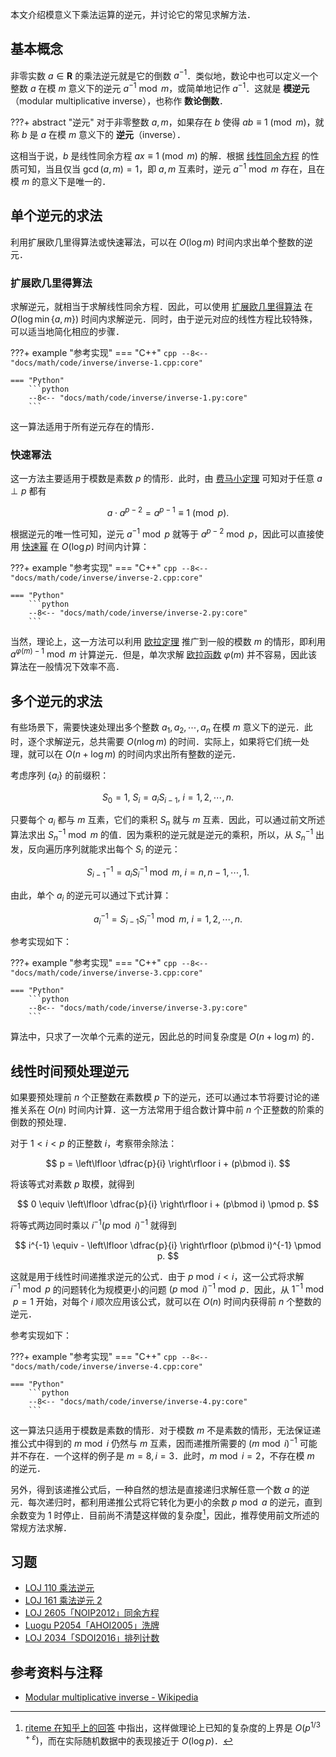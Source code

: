 本文介绍模意义下乘法运算的逆元，并讨论它的常见求解方法．

## 基本概念

非零实数 $a\in\mathbf R$ 的乘法逆元就是它的倒数 $a^{-1}$．类似地，数论中也可以定义一个整数 $a$ 在模 $m$ 意义下的逆元 $a^{-1}\bmod m$，或简单地记作 $a^{-1}$．这就是 **模逆元**（modular multiplicative inverse），也称作 **数论倒数**．

???+ abstract "逆元"
    对于非零整数 $a,m$，如果存在 $b$ 使得 $ab\equiv 1\pmod m$，就称 $b$ 是 $a$ 在模 $m$ 意义下的 **逆元**（inverse）．

这相当于说，$b$ 是线性同余方程 $ax\equiv 1\pmod m$ 的解．根据 [线性同余方程](./linear-equation.md) 的性质可知，当且仅当 $\gcd(a,m)=1$，即 $a,m$ 互素时，逆元 $a^{-1}\bmod m$ 存在，且在模 $m$ 的意义下是唯一的．

## 单个逆元的求法

利用扩展欧几里得算法或快速幂法，可以在 $O(\log m)$ 时间内求出单个整数的逆元．

### 扩展欧几里得算法

求解逆元，就相当于求解线性同余方程．因此，可以使用 [扩展欧几里得算法](./gcd.md#扩展欧几里得算法) 在 $O(\log\min\{a,m\})$ 时间内求解逆元．同时，由于逆元对应的线性方程比较特殊，可以适当地简化相应的步骤．

???+ example "参考实现"
    === "C++"
        ```cpp
        --8<-- "docs/math/code/inverse/inverse-1.cpp:core"
        ```
    
    === "Python"
        ```python
        --8<-- "docs/math/code/inverse/inverse-1.py:core"
        ```

这一算法适用于所有逆元存在的情形．

### 快速幂法

这一方法主要适用于模数是素数 $p$ 的情形．此时，由 [费马小定理](./fermat.md#费马小定理) 可知对于任意 $a\perp p$ 都有

$$
a\cdot a^{p-2} = a^{p-1} \equiv 1 \pmod p.
$$

根据逆元的唯一性可知，逆元 $a^{-1}\bmod p$ 就等于 $a^{p-2}\bmod p$，因此可以直接使用 [快速幂](../binary-exponentiation.md) 在 $O(\log p)$ 时间内计算：

???+ example "参考实现"
    === "C++"
        ```cpp
        --8<-- "docs/math/code/inverse/inverse-2.cpp:core"
        ```
    
    === "Python"
        ```python
        --8<-- "docs/math/code/inverse/inverse-2.py:core"
        ```

当然，理论上，这一方法可以利用 [欧拉定理](./fermat.md#欧拉定理) 推广到一般的模数 $m$ 的情形，即利用 $a^{\varphi(m)-1}\bmod m$ 计算逆元．但是，单次求解 [欧拉函数](./euler-totient.md) $\varphi(m)$ 并不容易，因此该算法在一般情况下效率不高．

## 多个逆元的求法

有些场景下，需要快速处理出多个整数 $a_1,a_2,\cdots,a_n$ 在模 $m$ 意义下的逆元．此时，逐个求解逆元，总共需要 $O(n\log m)$ 的时间．实际上，如果将它们统一处理，就可以在 $O(n+\log m)$ 的时间内求出所有整数的逆元．

考虑序列 $\{a_i\}$ 的前缀积：

$$
S_0 = 1,~ S_i = a_iS_{i-1},~ i=1,2,\cdots,n.
$$

只要每个 $a_i$ 都与 $m$ 互素，它们的乘积 $S_n$ 就与 $m$ 互素．因此，可以通过前文所述算法求出 $S_n^{-1}\bmod m$ 的值．因为乘积的逆元就是逆元的乘积，所以，从 $S_n^{-1}$ 出发，反向遍历序列就能求出每个 $S_i$ 的逆元：

$$
S_{i-1}^{-1} = a_iS_i^{-1} \bmod m,~ i = n,n-1,\cdots,1.
$$

由此，单个 $a_i$ 的逆元可以通过下式计算：

$$
a_i^{-1} = S_{i-1}S_i^{-1} \bmod m,~ i = 1,2,\cdots,n.
$$

参考实现如下：

???+ example "参考实现"
    === "C++"
        ```cpp
        --8<-- "docs/math/code/inverse/inverse-3.cpp:core"
        ```
    
    === "Python"
        ```python
        --8<-- "docs/math/code/inverse/inverse-3.py:core"
        ```

算法中，只求了一次单个元素的逆元，因此总的时间复杂度是 $O(n+\log m)$ 的．

## 线性时间预处理逆元

如果要预处理前 $n$ 个正整数在素数模 $p$ 下的逆元，还可以通过本节将要讨论的递推关系在 $O(n)$ 时间内计算．这一方法常用于组合数计算中前 $n$ 个正整数的阶乘的倒数的预处理．

对于 $1< i < p$ 的正整数 $i$，考察带余除法：

$$
p = \left\lfloor \dfrac{p}{i} \right\rfloor i + (p\bmod i).
$$

将该等式对素数 $p$ 取模，就得到

$$
0 \equiv \left\lfloor \dfrac{p}{i} \right\rfloor i + (p\bmod i) \pmod p.
$$

将等式两边同时乘以 $i^{-1}(p\bmod i)^{-1}$ 就得到

$$
i^{-1} \equiv - \left\lfloor \dfrac{p}{i} \right\rfloor (p\bmod i)^{-1} \pmod p.
$$

这就是用于线性时间递推求逆元的公式．由于 $p\bmod i < i$，这一公式将求解 $i^{-1}\bmod p$ 的问题转化为规模更小的问题 $(p\bmod i)^{-1}\bmod p$．因此，从 $1^{-1}\bmod p=1$ 开始，对每个 $i$ 顺次应用该公式，就可以在 $O(n)$ 时间内获得前 $n$ 个整数的逆元．

参考实现如下：

???+ example "参考实现"
    === "C++"
        ```cpp
        --8<-- "docs/math/code/inverse/inverse-4.cpp:core"
        ```
    
    === "Python"
        ```python
        --8<-- "docs/math/code/inverse/inverse-4.py:core"
        ```

这一算法只适用于模数是素数的情形．对于模数 $m$ 不是素数的情形，无法保证递推公式中得到的 $m\bmod i$ 仍然与 $m$ 互素，因而递推所需要的 $(m\bmod i)^{-1}$ 可能并不存在．一个这样的例子是 $m=8,i=3$．此时，$m\bmod i = 2$，不存在模 $m$ 的逆元．

另外，得到该递推公式后，一种自然的想法是直接递归求解任意一个数 $a$ 的逆元．每次递归时，都利用递推公式将它转化为更小的余数 $p\bmod a$ 的逆元，直到余数变为 $1$ 时停止．目前尚不清楚这样做的复杂度[^linear-recursion]，因此，推荐使用前文所述的常规方法求解．

## 习题

-   [LOJ 110 乘法逆元](https://loj.ac/problem/110)
-   [LOJ 161 乘法逆元 2](https://loj.ac/problem/161)
-   [LOJ 2605「NOIP2012」同余方程](https://loj.ac/problem/2605)
-   [Luogu P2054「AHOI2005」洗牌](https://www.luogu.com.cn/problem/P2054)
-   [LOJ 2034「SDOI2016」排列计数](https://loj.ac/problem/2034)

## 参考资料与注释

-   [Modular multiplicative inverse - Wikipedia](https://en.wikipedia.org/wiki/Modular_multiplicative_inverse)

[^linear-recursion]: [riteme 在知乎上的回答](https://www.zhihu.com/question/59033693/answer/323292359) 中指出，这样做理论上已知的复杂度的上界是 $O(p^{1/3+\varepsilon})$，而在实际随机数据中的表现接近于 $O(\log p)$．
